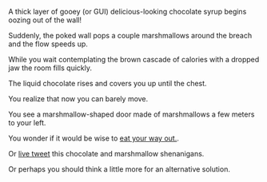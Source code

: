 A thick layer of gooey (or GUI) delicious-looking chocolate syrup begins oozing out of the wall!

Suddenly, the poked wall pops a couple marshmallows around the breach and the flow speeds up.

While you wait contemplating the brown cascade of calories with a dropped jaw
the room fills quickly.

The liquid chocolate rises and covers you up until the chest.

You realize that now you can barely move.

You see a marshmallow-shaped door made of marshmallows a few meters to your left.

You wonder if it would be wise to [eat your way out.](eat-way-out/eat-way-out.md).

Or [live tweet](../tweet-it/tweet-it.md) this chocolate and marshmallow shenanigans.

Or perhaps you should think a little more for an alternative solution.